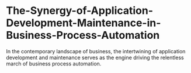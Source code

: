 # The-Synergy-of-Application-Development-Maintenance-in-Business-Process-Automation
In the contemporary landscape of business, the intertwining of application development and maintenance serves as the engine driving the relentless march of business process automation. 
